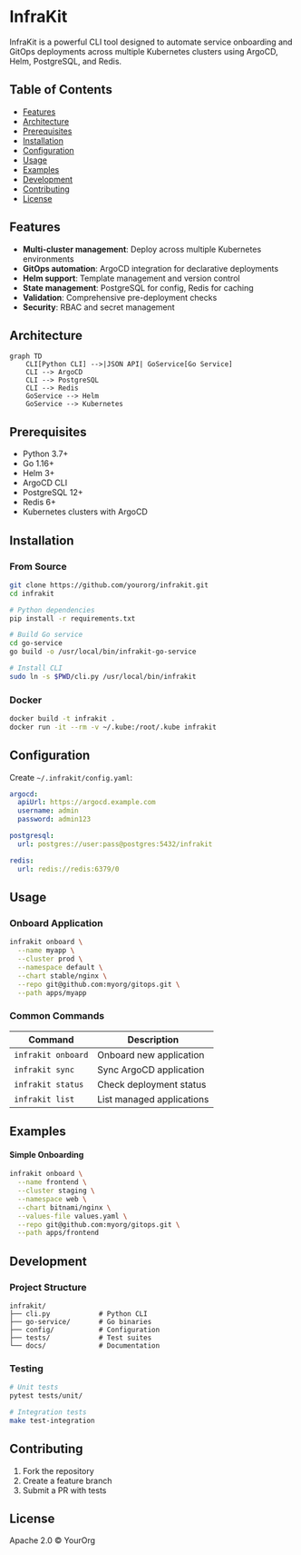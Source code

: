 # InfraKit

InfraKit is a powerful CLI tool designed to automate service onboarding and GitOps deployments across multiple Kubernetes clusters using ArgoCD, Helm, PostgreSQL, and Redis.

## Table of Contents
- [Features](#features)
- [Architecture](#architecture)
- [Prerequisites](#prerequisites)
- [Installation](#installation)
- [Configuration](#configuration)
- [Usage](#usage)
- [Examples](#examples)
- [Development](#development)
- [Contributing](#contributing)
- [License](#license)

## Features

- **Multi-cluster management**: Deploy across multiple Kubernetes environments
- **GitOps automation**: ArgoCD integration for declarative deployments
- **Helm support**: Template management and version control
- **State management**: PostgreSQL for config, Redis for caching
- **Validation**: Comprehensive pre-deployment checks
- **Security**: RBAC and secret management

## Architecture

```mermaid
graph TD
    CLI[Python CLI] -->|JSON API| GoService[Go Service]
    CLI --> ArgoCD
    CLI --> PostgreSQL
    CLI --> Redis
    GoService --> Helm
    GoService --> Kubernetes
```

## Prerequisites

- Python 3.7+
- Go 1.16+
- Helm 3+
- ArgoCD CLI
- PostgreSQL 12+
- Redis 6+
- Kubernetes clusters with ArgoCD

## Installation

### From Source

```bash
git clone https://github.com/yourorg/infrakit.git
cd infrakit

# Python dependencies
pip install -r requirements.txt

# Build Go service
cd go-service
go build -o /usr/local/bin/infrakit-go-service

# Install CLI
sudo ln -s $PWD/cli.py /usr/local/bin/infrakit
```

### Docker

```bash
docker build -t infrakit .
docker run -it --rm -v ~/.kube:/root/.kube infrakit
```

## Configuration

Create `~/.infrakit/config.yaml`:

```yaml
argocd:
  apiUrl: https://argocd.example.com
  username: admin
  password: admin123

postgresql:
  url: postgres://user:pass@postgres:5432/infrakit

redis:
  url: redis://redis:6379/0
```

## Usage

### Onboard Application

```bash
infrakit onboard \
  --name myapp \
  --cluster prod \
  --namespace default \
  --chart stable/nginx \
  --repo git@github.com:myorg/gitops.git \
  --path apps/myapp
```

### Common Commands

| Command             | Description                  |
|---------------------|-----------------------------|
| `infrakit onboard`  | Onboard new application     |
| `infrakit sync`     | Sync ArgoCD application     |
| `infrakit status`   | Check deployment status     |
| `infrakit list`     | List managed applications   |

## Examples

#### Simple Onboarding

```bash
infrakit onboard \
  --name frontend \
  --cluster staging \
  --namespace web \
  --chart bitnami/nginx \
  --values-file values.yaml \
  --repo git@github.com:myorg/gitops.git \
  --path apps/frontend
```

## Development

### Project Structure

```
infrakit/
├── cli.py            # Python CLI
├── go-service/       # Go binaries
├── config/           # Configuration
├── tests/            # Test suites
└── docs/             # Documentation
```

### Testing

```bash
# Unit tests
pytest tests/unit/

# Integration tests
make test-integration
```

## Contributing

1. Fork the repository
2. Create a feature branch
3. Submit a PR with tests

## License

Apache 2.0 © YourOrg